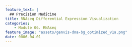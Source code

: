 ```yaml
---
feature_text: |
  ## Precision Medicine
title: RNAseq Differential Expression Visualization
categories:
    - Module 06. RNAseq
feature_image: "assets/genvis-dna-bg_optimized_v1a.png"
date: 0006-04-01
---
```


